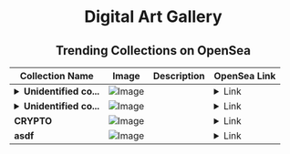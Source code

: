<div align="center">

# Digital Art Gallery

## Trending Collections on OpenSea

| Collection Name                       | Image                                                                                     | Description                       | OpenSea Link                                                                                          |
|---------------------------------------|-------------------------------------------------------------------------------------------|-----------------------------------|--------------------------------------------------------------------------------------------------------|
| **<details><summary>Unidentified co...</summary>Unidentified contract dd641fb6-e4df-4e9a-b7d5-0bd2baed426a</details>** | ![Image](https://i.seadn.io/s/raw/files/e9acf51ddce687ccf33c485e916aec1b.jpg?w=500&auto=format?w=200&auto=format) |  | <details><summary>Link</summary>[Unidentified contract dd641fb6-e4df-4e9a-b7d5-0bd2baed426a](https://opensea.io/collection/unidentified-contract-dd641fb6-e4df-4e9a-b7d5-0bd2)</details> |
| **<details><summary>Unidentified co...</summary>Unidentified contract c9b58c96-44de-411f-9248-56e6e64227a0</details>** | ![Image](https://i.seadn.io/s/raw/files/a837708742ad8afcb35eb60ba787976d.jpg?w=500&auto=format?w=200&auto=format) |  | <details><summary>Link</summary>[Unidentified contract c9b58c96-44de-411f-9248-56e6e64227a0](https://opensea.io/collection/unidentified-contract-c9b58c96-44de-411f-9248-56e6)</details> |
| **CRYPTO** | ![Image](https://i.seadn.io/s/raw/files/b75e4bbbd2579cfd8c4d2f23c00de32e.jpg?w=500&auto=format?w=200&auto=format) |  | <details><summary>Link</summary>[CRYPTO](https://opensea.io/collection/crypto-673)</details> |
| **asdf** | ![Image](https://i.seadn.io/s/raw/files/d65981c8158e6f61209b54c8e6334837.png?w=500&auto=format?w=200&auto=format) |  | <details><summary>Link</summary>[asdf](https://opensea.io/collection/asdf-235)</details> |

</div>